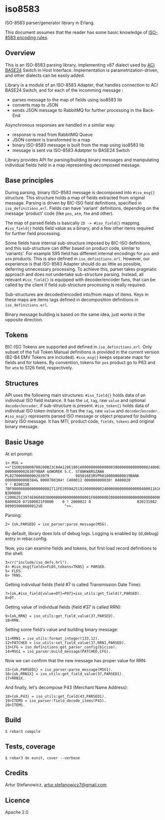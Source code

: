 iso8583
=======

ISO-8583 parser/generator library in Erlang.

This document assumes that the reader has some basic knowledge of [ISO-8583 encoding rules](https://en.wikipedia.org/wiki/ISO_8583/).


Overview
--------

This is an ISO-8583 parsing library, implementing v87 dialect used by [ACI BASE24](https://en.wikipedia.org/wiki/BASE24/) Switch in Host Interface. Implementation is parametrization-driven, and other dialects can be easily added.

Library is a module of an ISO-8583 Adapter, that handles connection to ACI BASE24 Switch, and for each of the incomming message :
- parses message to the map of fields using iso8583 lib
- converts map to JSON
- sends JSON message to RabbitMQ for further processing in the Back-End

Asynchronous responses are handled in a similar way:
- response is read from RabbitMQ Queue
- JSON content is transformed to a map
- binary ISO-8583 message is built from the map using iso8583 lib
- message is sent via ISO-8583 Adatpter to BASE24 Switch

Library provides API for parsing/building binary messages and manipulating individual fields held in a map representing decomposed message.

Base principles
---------------
During parsing, binary ISO-8583 message is decomposed into `#iso_msg{}` structure. This structure holds a map of fields extracted from original message. Parsing is driven by BIC-ISO field definitions, specified in `iso_definitions.erl`. Fields can have 'variant' definitions, depending on the message 'product' code (like `pos`, `atm`, `fhm` and other).

The map of parsed fields is basically `ID -> #iso_field{}` mapping.
`#iso_field{}` holds field value as a binary, and a few other items required for further field processing. 

Some fields have internal sub-structure imposed by BIC-ISO definitions, and this sub-structure can differ based on product code, similar to 'variants'. For example S95 field has different internal encodings for `pos` and `atm` products. This is also defined in `iso_definitions.erl`. However, our experience is that ISO-8583 Adapter should do as little as possible, deferring unnecessary processing. To achieve this, parser takes pragmatic approach and does not undertake sub-structure parsing. Instead, all relevant `#iso_field{}` is equipped with decoder/encoder funs, that can be called by the client if field sub-structure processing is really required.

Sub-structures are decoded/encoded into/from maps of items. Keys in these maps are items tags defined in decomposition definitions in `iso_definitions.erl`.

Binary message building is based on the same idea, just works in the opposite direction.

Tokens
------
BIC-ISO Tokens are supported and defined in `iso_definitions.erl`. Only subset of the full Token Manual definitions is provided in the current version (B2-B4 EMV Tokens are included). `#iso_msg{}` keeps separate maps for fields and for tokens. By convention, tokens for `pos` product go to P63 and for `atm` to S126 field, respectively.

Structures
----------
API uses the following main structures:
`#iso_field{}` holds data of an individual ISO field instance. It has the `id`, `tag`, raw `value` and optional `decoder`/`encoder`, if sub-structure is present.
`#iso_token{}` holds data of individual ISO token instance. It has the `tag`, raw `value` and `decoder`/`encoder`.
`#iso_msg{}` represents parsed ISO message or object prepared for building binary ISO message. It has MTI, product code, `fields`, `tokens` and original binary message.

Basic Usage
-----------
At erl prompt:

```
1> MSG = <<"ISO0260000700200B23C84A128E1801A0000000000000038000000000000002400021311065323108212071702132007021307100606465556364716322785013595=616200722100112233400122614647926142553        000000000263079BAR GOWOREK S.C. STANKWARSZAWA        PL027000000000263079            985016ESRVPRO100000000019BANK    00000000000384& 0000700384! C400012 000000000030! 0400020                   Y ! B200158 7BF900008000000000002711FE3959A251910000000024000000000000000040001161698517021300F1B7C18500321F430071A020000000504B4F00071044009911B92EB7DF4B1D3500000B000000! B300080 C20062513974E06040300000000000000000001F0000000200000000000000000000000000000000! B400020 071800021F0000    0 ! 2000022 O                     020231082              009059000000012VD          ">>.
```

Parsing:

```
2> {ok,PARSED} = iso_parser:parse_message(MSG).
```

By default, library does lots of debug logs. Logging is enabled by {d,debug} entry in rebar.config.

Now, you can examine fields and tokens, but first load record definitions to the shell:

```
3>rr("include/iso_defs.hrl").
4> #iso_msg{fields=FLDS,tokens=TKNS} = PARSED.
5> FLDS.
6> TKNS.
```

Getting individual fields (field #7 is called Transmission Date Time):
```
7>{ok,#iso_field{value=DT}=P07}=iso_utils:get_field(7,PARSED).
8>DT.
```

Getting value of individual fields (field #37 is called RRN):

```
9>{ok,RRN} = iso_utils:get_field_value(37,PARSED).
10>RRN.
```

Setting some field's value and building binary message:
```
11>RRN1 = iso_utils:format_integer(133,12).
12>PATCHED = iso_utils:set_field_value(37,RRN1,PARSED).
13>CFG = iso_definitions:get_parser_config(biciso).
14>MSG1 = iso_parser:build_message(PATCHED,CFG).

```
Now we can confirm that the new message has proper value for RRN:
```
15>{ok,PARSED1} = iso_parser:parse_message(MSG1).
16>{ok,RRN1X} = iso_utils:get_field_value(37,PARSED1).
17>RRN1X.
```
And finally, let's decompose P43 (Merchant Name Address): 
```
18>{ok,P43} = iso_utils:get_field(43,PARSED1).
19>ITEMS = iso_parser:field_decode_items(P43).
20>ITEMS.
```

Build
-----
    $ rebar3 compile

Tests, coverage
-----
    $ rebar3 do eunit, cover --verbose
    
Credits
-------
Artur Stefanowicz, artur.stefanowicz7@gmail.com

Licence
-------
Apache 2.0
